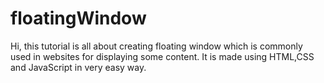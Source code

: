 # floatingWindow
Hi, this tutorial is all about creating floating window which is commonly used in websites for displaying some content.
It is made using HTML,CSS and JavaScript in very easy way.
